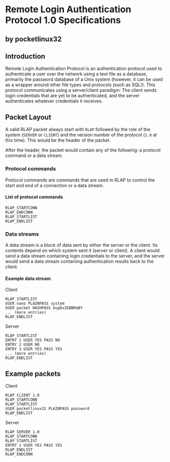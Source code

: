 # Remote Login Authentication Protocol 1.0 Specifications
## by pocketlinux32

## Introduction

Remote Login Authentication Protocol is an authentication protocol used to
authenticate a user over the network using a text file as a database,
primarily the password database of a Unix system (however, it can be used as a
wrapper around other file types and protocols (such as SQL)). This protocol
communicates using a server/client paradigm: The client sends login credentials
that are yet to be authenticated, and the server authenticates whatever
credentials it receives.

## Packet Layout

A valid RLAP packet always start with `RLAP` followed by the role of the system
(`SERVER` or `CLIENT`) and the version number of the protocol (`1.0` at this
time). This would be the header of the packet.

After the header, the packet would contain any of the following: a protocol
command or a data stream.

### Protocol commands

Protocol commands are commands that are used in RLAP to control the start and
end of a connection or a data stream.

#### List of protocol commands

```
RLAP_STARTCONN
RLAP_ENDCONN
RLAP_STARTLIST
RLAP_ENDLIST
```

### Data streams

A data stream is a block of data sent by either the server or the client. Its
contents depend on which system sent it (server or client). A client would send
a data stream containing login credentials to the server, and the server would
send a data stream containing authentication results back to the client.

#### Example data stream

Client
```
RLAP_STARTLIST
USER nano PLAINPASS system
USER pocket HASHPASS bupDvZGBBMoBY
... (more entries)
RLAP_ENDLIST
```

Server
```
RLAP_STARTLIST
ENTRY 1 USER YES PASS NO
ENTRY 2 USER NO
ENTRY 3 USER YES PASS YES
... (more entries)
RLAP_ENDLIST
```

## Example packets

Client
```
RLAP CLIENT 1.0
RLAP_STARTCONN
RLAP_STARTLIST
USER pocketlinux32 PLAINPASS password
RLAP_ENDLIST
```

Server
```
RLAP SERVER 1.0
RLAP_STARTCONN
RLAP_STARTLIST
ENTRY 1 USER YES PASS YES
RLAP_ENDLIST
RLAP_ENDCONN
```
